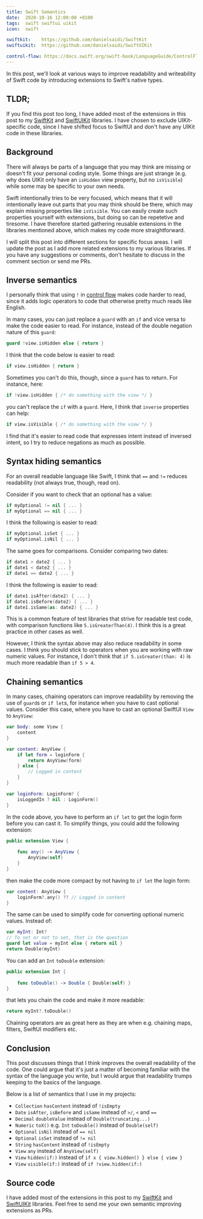 ```yaml
---
title: Swift Semantics
date:  2020-10-16 12:00:00 +0100
tags:  swift swiftui uikit
icon:  swift

swiftkit:    https://github.com/danielsaidi/SwiftKit
swiftuikit:  https://github.com/danielsaidi/SwiftUIKit

control-flow: https://docs.swift.org/swift-book/LanguageGuide/ControlFlow.html
---
```


In this post, we'll look at various ways to improve readability and writeability of Swift code by introducing extensions to Swift's native types.


## TLDR;

If you find this post too long, I have added most of the extensions in this post to my [SwiftKit]({{page.swiftkit}}) and [SwiftUIKit]({{page.swiftuikit}}) libraries. I have chosen to exclude UIKit-specific code, since I have shifted focus to SwiftUI and don't have any UIKit code in these libraries.


## Background

There will always be parts of a language that you may think are missing or doesn't fit your personal coding style. Some things are just strange (e.g. why does UIKit only have an `isHidden` view property, but no `isVisible`) while some may be specific to your own needs.

Swift intentionally tries to be very focused, which means that it will intentionally leave out parts that you may think should be there, which may explain missing properties like `isVisible`. You can easily create such properties yourself with extensions, but doing so can be repetetive and tiresome. I have therefore started gathering reusable extensions in the libraries mentioned above, which makes my code more straightforward.

I will split this post into different sections for specific focus areas. I will update the post as I add more related extensions to my various libraries. If you have any suggestions or comments, don't hesitate to discuss in the comment section or send me PRs.


## Inverse semantics

I personally think that using `!` in [control flow]({{page.control-flow}}) makes code harder to read, since it adds logic operators to code that otherwise pretty much reads like English. 

In many cases, you can just replace a `guard` with an `if` and vice versa to make the code easier to read. For instance, instead of the double negation nature of this `guard`:

```swift
guard !view.isHidden else { return }
```

I think that the code below is easier to read:

```swift
if view.isHidden { return }
```

Sometimes you can't do this, though, since a `guard` has to return. For instance, here:

```swift
if !view.isHidden { /* do something with the view */ }
```

you can't replace the `if` with a `guard`. Here, I think that `inverse` properties can help:

```swift
if view.isVisible { /* do something with the view */ }
```

I find that it's easier to read code that expresses intent instead of inversed intent, so I try to reduce negations as much as possible.


## Syntax hiding semantics

For an overall readable language like Swift, I think that `==` and `!=` reduces readability (not always true, though, read on).

Consider if you want to check that an optional has a value:

```swift
if myOptional != nil { ... }
if myOptional == nil { ... }
```

I think the following is easier to read:

```swift
if myOptional.isSet { ... }
if myOptional.isNil { ... }
```

The same goes for comparisons. Consider comparing two dates:

```swift
if date1 > date2 { ... } 
if date1 < date2 { ... } 
if date1 == date2 { ... } 
```

I think the following is easier to read:

```swift
if date1.isAfter(date2) { ... }
if date1.isBefore(date2) { ... }
if date1.isSame(as: date2) { ... }
```

This is a common feature of test libraries that strive for readable test code, with comparison functions like `5.isGreaterThan(4)`. I think this is a great practice in other cases as well.

However, I think the syntax above may also reduce readability in some cases. I think you should stick to operators when you are working with raw numeric values. For instance, I don't think that `if 5.isGreater(than: 4)` is much more readable than `if 5 > 4`.


## Chaining semantics

In many cases, chaining operators can improve readability by removing the use of `guard`s or `if let`s, for instance when you have to cast optional values. Consider this case, where you have to cast an optional SwiftUI `View` to `AnyView`:

```swift
var body: some View {
    content
}

var content: AnyView {
    if let form = loginForm {
        return AnyView(form)
    } else {
        // Logged in content
    }
}

var loginForm: LoginForm? {
    isLoggedIn ? nil : LoginForm()
}
```

In the code above, you have to perform an `if let` to get the login form before you can cast it. To simplify things, you could add the following extension:

```swift
public extension View {
    
    func any() -> AnyView {
        AnyView(self)
    }
}
```

then make the code more compact by not having to `if let` the login form:

```swift
var content: AnyView {
    loginForm?.any() ?? // Logged in content
}
```

The same can be used to simplify code for converting optional numeric values. Instead of:

```swift
var myInt: Int?
// To set or not to set, that is the question
guard let value = myInt else { return nil }
return Double(myInt)
```

You can add an `Int` `toDouble` extension:

```swift
public extension Int {
    
    func toDouble() -> Double { Double(self) }
}
```

that lets you chain the code and make it more readable:

```swift
return myInt?.toDouble()
```

Chaining operators are as great here as they are when e.g. chaining maps, filters, SwiftUI modifiers etc.


## Conclusion

This post discusses things that I think improves the overall readability of the code. One could argue that it's just a matter of becoming familiar with the syntax of the language you write, but I would argue that readability trumps keeping to the basics of the language.

Below is a list of semantics that I use in my projects:

* `Collection` `hasContent` instead of `!isEmpty`
* `Date` `isAfter`, `isBefore` and `isSame` instead of `>/`, `<` and `==`
* `Decimal` `doubleValue` instead of `Double(truncating...)`
* `Numeric` `toX()` e.g. `Int` `toDouble()` instead of `Double(self)`
* `Optional` `isNil` instead of `== nil`
* `Optional` `isSet` instead of `!= nil`
* `String` `hasContent` instead of `!isEmpty`
* `View` `any` instead of `AnyView(self)`
* `View` `hidden(if:)` instead of `if x { view.hidden() } else { view }`
* `View` `visible(if:)` instead of `if !view.hidden(if:)`


## Source code

I have added most of the extensions in this post to my [SwiftKit]({{page.swiftkit}}) and [SwiftUIKit]({{page.swiftuikit}}) libraries. Feel free to send me your own semantic improving extensions as PRs.